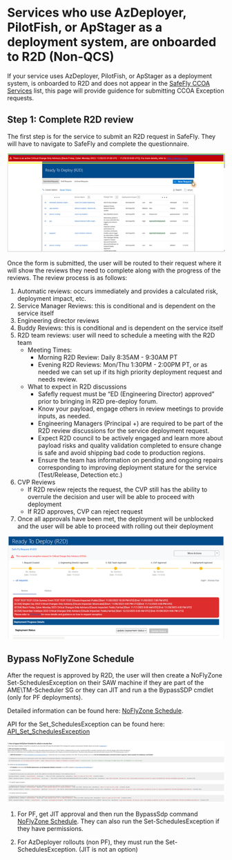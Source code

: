 # Services who use AzDeployer, PilotFish, or ApStager as a deployment system, are onboarded to R2D (Non-QCS)

If your service uses AzDeployer, PilotFish, or ApStager as a deployment system, is onboarded to R2D and does not appear in the [SafeFly CCOA Services](https://eng.ms/docs/products/fcm-engineering-hub/SafeFlyCCOAExceptions/PilotServices/SubmittingCCOARequests) list, this page will provide guidence for submitting CCOA Exception requests.

## Step 1: Complete R2D review

The first step is for the service to submit an R2D request in SafeFly. They will have to navigate to SafeFly and complete the questionnaire. 

![alt text](media/SF_1.png)

Once the form is submitted, the user will be routed to their request where it will show the reviews they need to complete along with the progress of the reviews. The review process is as follows: 

1.	Automatic reviews: occurs immediately and provides a calculated risk, deployment impact, etc.
2.	Service Manager Reviews: this is conditional and is dependent on the service itself
3.	Engineering director reviews
4.	Buddy Reviews: this is conditional and is dependent on the service itself
5.	R2D team reviews: user will need to schedule a meeting with the R2D team
    - Meeting Times:
        - Morning R2D Review: Daily 8:35AM - 9:30AM PT
        - Evening R2D Reviews: Mon/Thu 1:30PM - 2:00PM PT, or as needed we can set up if its high priority deployment request and needs review.
    - What to expect in R2D discussions
        - Safefly request must be “ED (Engineering Director) approved” prior to bringing in R2D pre-deploy forum.
        - Know your payload, engage others in review meetings to provide inputs, as needed.
        - Engineering Managers (Principal +) are required to be part of the R2D review discussions for the service deployment request.
        - Expect R2D council to be actively engaged and learn more about payload risks and quality validation completed to ensure change is safe and avoid shipping bad code to production regions.
        - Ensure the team has information on pending and ongoing repairs corresponding to improving deployment stature for the service (Test/Release, Detection etc.)
6. CVP Reviews
    - If R2D review rejects the request, the CVP still has the ability to overrule the decision and user will be able to proceed with deployment
    - If R2D approves, CVP can reject request
7.	Once all approvals have been met, the deployment will be unblocked and the user will be able to proceed with rolling out their deployment

![alt text](media/SF_4.png)

## Bypass NoFlyZone Schedule

After the request is approved by R2D, the user will then create a NoFlyZone Set-SchedulesException on their SAW machine if they are part of the AME\TM-Scheduler SG or they can JIT and run a the BypassSDP cmdlet (only for PF deployments). 

Detailed information can be found here: [NoFlyZone Schedule](https://msazure.visualstudio.com/AzureWiki/_wiki/wikis/AzureWiki.wiki/3335/Platform-NoFlyZone-Scheduling?anchor=1.-how-to-bypass-noflyzone-schedule-for-critical-or-security-fixes). 

API for the Set_SchedulesException can be found here: [API_Set_SchedulesException](https://msazure.visualstudio.com/AzureWiki/_wiki/wikis/AzureWiki.wiki/52501/API_Set_SchedulesException)

![alt text](media/SF_14.png)

1. For PF, get JIT approval and then run the BypassSdp command [NoFlyZone Schedule](https://msazure.visualstudio.com/AzureWiki/_wiki/wikis/AzureWiki.wiki/3335/Platform-NoFlyZone-Scheduling?anchor=1.-how-to-bypass-noflyzone-schedule-for-critical-or-security-fixes). They can also run the Set-SchedulesException if they have permissions.

2. For AzDeployer rollouts (non PF), they must run the Set-SchedulesException. (JIT is not an option)
